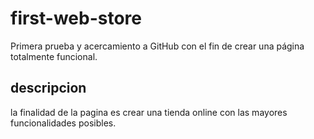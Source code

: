 # first-web-store
Primera prueba y acercamiento a GitHub con el fin de crear una página totalmente funcional.

## descripcion
la finalidad de la pagina es crear una tienda online con las mayores funcionalidades posibles.

